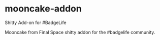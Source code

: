 # mooncake-addon
Shitty Add-on for #BadgeLife

Mooncake from Final Space shitty addon for the #badgelife community.
